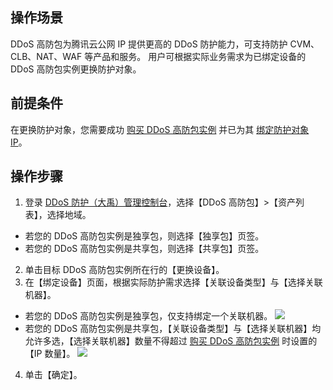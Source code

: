 ## 操作场景
DDoS 高防包为腾讯云公网 IP 提供更高的 DDoS 防护能力，可支持防护 CVM、CLB、NAT、WAF 等产品和服务。
用户可根据实际业务需求为已绑定设备的 DDoS 高防包实例更换防护对象。

## 前提条件
在更换防护对象，您需要成功 [购买 DDoS 高防包实例](https://cloud.tencent.com/document/product/1021/31479) 并已为其 [绑定防护对象 IP](https://cloud.tencent.com/document/product/1021/31463)。

## 操作步骤
1. 登录 [DDoS 防护（大禹）管理控制台](https://console.cloud.tencent.com/dayu/overview)，选择【DDoS 高防包】>【资产列表】，选择地域。
 - 若您的 DDoS 高防包实例是独享包，则选择【独享包】页签。
 - 若您的 DDoS 高防包实例是共享包，则选择【共享包】页签。
2. 单击目标 DDoS 高防包实例所在行的【更换设备】。
3. 在【绑定设备】页面，根据实际防护需求选择【关联设备类型】与【选择关联机器】。
  - 若您的 DDoS 高防包实例是独享包，仅支持绑定一个关联机器。
	 ![](https://main.qcloudimg.com/raw/22904a13d680e76b8e158fc0a5b395b0.png)
 - 若您的 DDoS 高防包实例是共享包，【关联设备类型】与【选择关联机器】均允许多选，【选择关联机器】数量不得超过 [购买 DDoS 高防包实例](https://cloud.tencent.com/document/product/1021/31479) 时设置的【IP 数量】。
![](https://main.qcloudimg.com/raw/5f3d248141bb1ca481e267719f564521.png)
4. 单击【确定】。
